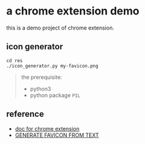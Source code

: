 # a chrome extension demo

this is a demo project of chrome extension.

## icon generator

```
cd res
./icon_generator.py my-favicon.png
```

> the prerequisite:
> - python3
> - python package `PIL`
>

## reference

- [doc for chrome extension](https://developer.chrome.com/docs/extensions/)
- [GENERATE FAVICON FROM TEXT](https://favicon.io/favicon-generator/)
